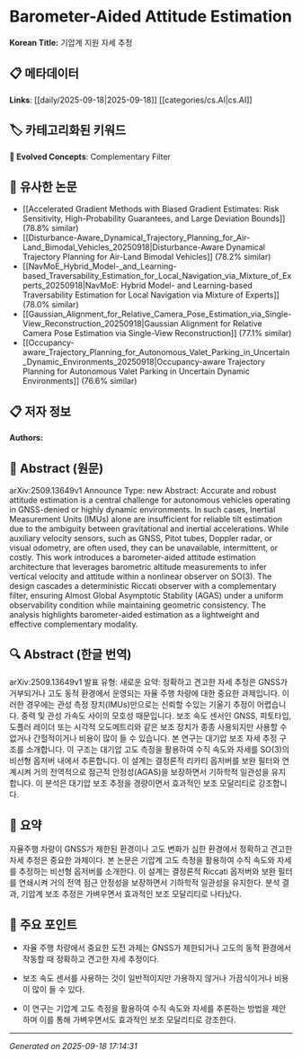 
# Barometer-Aided Attitude Estimation

**Korean Title:** 기압계 지원 자세 추정

## 📋 메타데이터

**Links**: [[daily/2025-09-18|2025-09-18]] [[categories/cs.AI|cs.AI]]

## 🏷️ 카테고리화된 키워드
**🚀 Evolved Concepts**: Complementary Filter

## 🔗 유사한 논문
- [[Accelerated Gradient Methods with Biased Gradient Estimates: Risk Sensitivity, High-Probability Guarantees, and Large Deviation Bounds]] (78.8% similar)
- [[Disturbance-Aware_Dynamical_Trajectory_Planning_for_Air-Land_Bimodal_Vehicles_20250918|Disturbance-Aware Dynamical Trajectory Planning for Air-Land Bimodal Vehicles]] (78.2% similar)
- [[NavMoE_Hybrid_Model-_and_Learning-based_Traversability_Estimation_for_Local_Navigation_via_Mixture_of_Experts_20250918|NavMoE: Hybrid Model- and Learning-based Traversability Estimation for Local Navigation via Mixture of Experts]] (78.0% similar)
- [[Gaussian_Alignment_for_Relative_Camera_Pose_Estimation_via_Single-View_Reconstruction_20250918|Gaussian Alignment for Relative Camera Pose Estimation via Single-View Reconstruction]] (77.1% similar)
- [[Occupancy-aware_Trajectory_Planning_for_Autonomous_Valet_Parking_in_Uncertain_Dynamic_Environments_20250918|Occupancy-aware Trajectory Planning for Autonomous Valet Parking in Uncertain Dynamic Environments]] (76.6% similar)

## 📋 저자 정보

**Authors:** 

## 📄 Abstract (원문)

arXiv:2509.13649v1 Announce Type: new 
Abstract: Accurate and robust attitude estimation is a central challenge for autonomous vehicles operating in GNSS-denied or highly dynamic environments. In such cases, Inertial Measurement Units (IMUs) alone are insufficient for reliable tilt estimation due to the ambiguity between gravitational and inertial accelerations. While auxiliary velocity sensors, such as GNSS, Pitot tubes, Doppler radar, or visual odometry, are often used, they can be unavailable, intermittent, or costly. This work introduces a barometer-aided attitude estimation architecture that leverages barometric altitude measurements to infer vertical velocity and attitude within a nonlinear observer on SO(3). The design cascades a deterministic Riccati observer with a complementary filter, ensuring Almost Global Asymptotic Stability (AGAS) under a uniform observability condition while maintaining geometric consistency. The analysis highlights barometer-aided estimation as a lightweight and effective complementary modality.

## 🔍 Abstract (한글 번역)

arXiv:2509.13649v1 발표 유형: 새로운
요약: 정확하고 견고한 자세 추정은 GNSS가 거부되거나 고도 동적 환경에서 운영되는 자율 주행 차량에 대한 중요한 과제입니다. 이러한 경우에는 관성 측정 장치(IMUs)만으로는 신뢰할 수있는 기울기 추정이 어렵습니다. 중력 및 관성 가속도 사이의 모호성 때문입니다. 보조 속도 센서인 GNSS, 피토타입, 도플러 레이더 또는 시각적 오도메트리와 같은 보조 장치가 종종 사용되지만 사용할 수 없거나 간헐적이거나 비용이 많이 들 수 있습니다. 본 연구는 대기압 보조 자세 추정 구조를 소개합니다. 이 구조는 대기압 고도 측정을 활용하여 수직 속도와 자세를 SO(3)의 비선형 옵저버 내에서 추론합니다. 이 설계는 결정론적 리카티 옵저버를 보완 필터와 연계시켜 거의 전역적으로 점근적 안정성(AGAS)을 보장하면서 기하학적 일관성을 유지합니다. 이 분석은 대기압 보조 추정을 경량이면서 효과적인 보조 모달리티로 강조합니다.

## 📝 요약

자율주행 차량이 GNSS가 제한된 환경이나 고도 변화가 심한 환경에서 정확하고 견고한 자세 추정은 중요한 과제이다. 본 논문은 기압계 고도 측정을 활용하여 수직 속도와 자세를 추정하는 비선형 옵저버를 소개한다. 이 설계는 결정론적 Riccati 옵저버와 보완 필터를 연쇄시켜 거의 전역 점근 안정성을 보장하면서 기하학적 일관성을 유지한다. 분석 결과, 기압계 보조 추정은 가벼우면서 효과적인 보조 모달리티로 나타났다.

## 🎯 주요 포인트

- 자율 주행 차량에서 중요한 도전 과제는 GNSS가 제한되거나 고도의 동적 환경에서 작동할 때 정확하고 견고한 자세 추정이다.

- 보조 속도 센서를 사용하는 것이 일반적이지만 가용하지 않거나 가끔식이거나 비용이 많이 들 수 있다.

- 이 연구는 기압계 고도 측정을 활용하여 수직 속도와 자세를 추론하는 방법을 제안하며 이를 통해 가벼우면서도 효과적인 보조 모달리티로 강조한다.

---

*Generated on 2025-09-18 17:14:31*